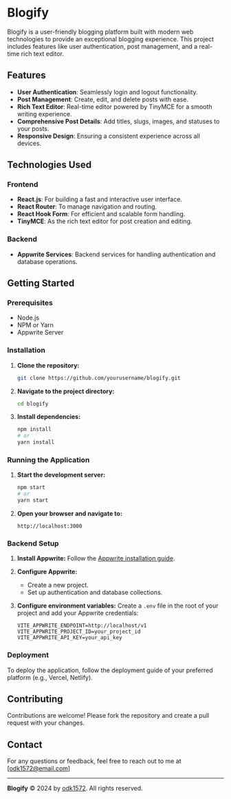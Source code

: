  # Blogify

Blogify is a user-friendly blogging platform built with modern web technologies to provide an exceptional blogging experience. This project includes features like user authentication, post management, and a real-time rich text editor.

## Features

- **User Authentication**: Seamlessly login and logout functionality.
- **Post Management**: Create, edit, and delete posts with ease.
- **Rich Text Editor**: Real-time editor powered by TinyMCE for a smooth writing experience.
- **Comprehensive Post Details**: Add titles, slugs, images, and statuses to your posts.
- **Responsive Design**: Ensuring a consistent experience across all devices.

## Technologies Used

### Frontend
- **React.js**: For building a fast and interactive user interface.
- **React Router**: To manage navigation and routing.
- **React Hook Form**: For efficient and scalable form handling.
- **TinyMCE**: As the rich text editor for post creation and editing.

### Backend
- **Appwrite Services**: Backend services for handling authentication and database operations.

## Getting Started

### Prerequisites
- Node.js
- NPM or Yarn
- Appwrite Server

### Installation

1. **Clone the repository:**
    ```bash
    git clone https://github.com/yourusername/blogify.git
    ```
2. **Navigate to the project directory:**
    ```bash
    cd blogify
    ```
3. **Install dependencies:**
    ```bash
    npm install
    # or
    yarn install
    ```

### Running the Application

1. **Start the development server:**
    ```bash
    npm start
    # or
    yarn start
    ```
2. **Open your browser and navigate to:**
    ```
    http://localhost:3000
    ```

### Backend Setup

1. **Install Appwrite:**
    Follow the [Appwrite installation guide](https://appwrite.io/docs/installation).

2. **Configure Appwrite:**
    - Create a new project.
    - Set up authentication and database collections.

3. **Configure environment variables:**
    Create a `.env` file in the root of your project and add your Appwrite credentials:
    ```env
    VITE_APPWRITE_ENDPOINT=http://localhost/v1
    VITE_APPWRITE_PROJECT_ID=your_project_id
    VITE_APPWRITE_API_KEY=your_api_key
    ```

### Deployment

To deploy the application, follow the deployment guide of your preferred platform (e.g., Vercel, Netlify).

## Contributing

Contributions are welcome! Please fork the repository and create a pull request with your changes.

## Contact

For any questions or feedback, feel free to reach out to me at [odk1572@email.com]

---

**Blogify** © 2024 by [odk1572](https://github.com/odk1572). All rights reserved.
